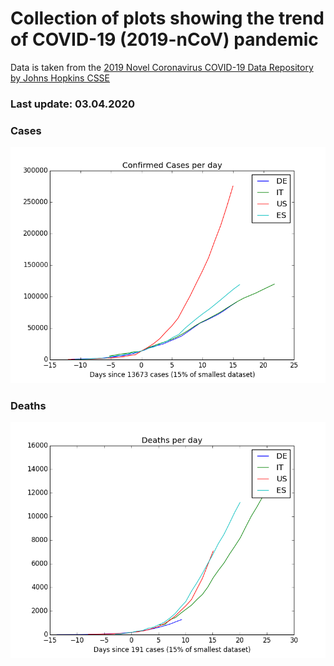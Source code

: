 # Collection of plots showing the trend of COVID-19 (2019-nCoV) pandemic

Data is taken from the [2019 Novel Coronavirus COVID-19 Data Repository by Johns Hopkins CSSE](https://github.com/CSSEGISandData/COVID-19)

### Last update: 03.04.2020

### Cases

![Cases by day](https://github.com/vscharf/COVID-19/raw/master/figures/cases.png)

### Deaths

![Deaths by day](https://github.com/vscharf/COVID-19/raw/master/figures/deaths.png)
